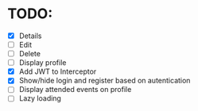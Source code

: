# TODO:

-   [x] Details
-   [ ] Edit
-   [ ] Delete
-   [ ] Display profile
-   [x] Add JWT to Interceptor
-   [x] Show/hide login and register based on autentication
-   [ ] Display attended events on profile
-   [ ] Lazy loading
